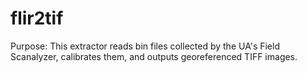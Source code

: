 # flir2tif

Purpose: 
This extractor reads bin files collected by the UA's Field Scanalyzer, calibrates them, and outputs georeferenced TIFF images.
